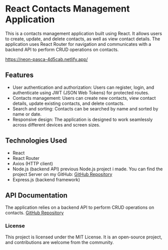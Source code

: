 # React Contacts Management Application
This is a contacts management application built using React. It allows users to create, update, and delete contacts, as well as view contact details. The application uses React Router for navigation and communicates with a backend API to perform CRUD operations on contacts.

https://neon-pasca-4d5cab.netlify.app/

## Features
- User authentication and authorization: Users can register, login, and authenticate using JWT (JSON Web Tokens) for protected routes.
- Contacts management: Users can create new contacts, view contact details, update existing contacts, and delete contacts.
- Search and sorting: Contacts can be searched by name and sorted by name or date.
- Responsive design: The application is designed to work seamlessly across different devices and screen sizes.
## Technologies Used
- React
- React Router
- Axios (HTTP client)
- Node.js (backend API) previous Node.js project i made. You can find the project Server on my GitHub: [GitHub Repository](https://github.com/BasharSubh/NodeJs-API-ContactsManager)
- Express.js (backend framework)
  
## API Documentation
The application relies on a backend API to perform CRUD operations on contacts. [GitHub Repository](https://github.com/BasharSubh/NodeJs-API-ContactsManager)

### License
This project is licensed under the MIT License. It is an open-source project, and contributions are welcome from the community.

